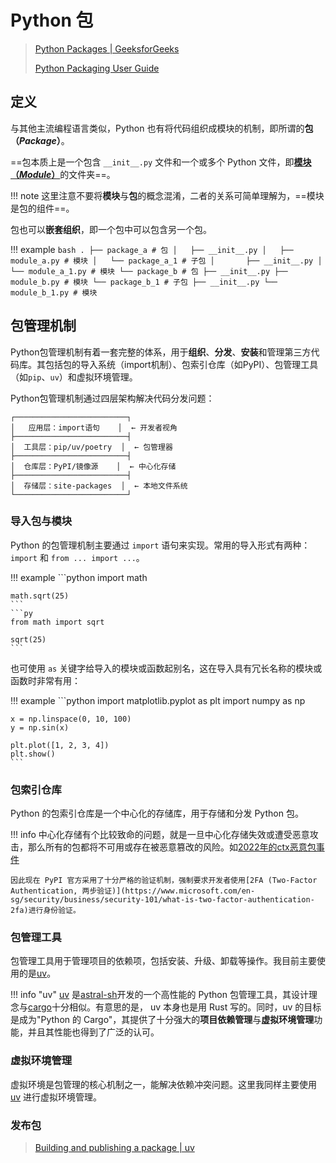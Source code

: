 # Python 包

> [Python Packages | GeeksforGeeks](https://www.geeksforgeeks.org/python/python-packages/)
>
> [Python Packaging User Guide](https://packaging.python.org/en/latest/overview/)

## 定义

与其他主流编程语言类似，Python 也有将代码组织成模块的机制，即所谓的**包 （*Package*）**。

==包本质上是一个包含 `__init__.py` 文件和一个或多个 Python 文件，即[**模块（*Module*）**](https://packaging.python.org/en/latest/overview/#python-modules)的文件夹==。

!!! note
    这里注意不要将**模块**与**包**的概念混淆，二者的关系可简单理解为，==模块是包的组件==。

包也可以**嵌套组织**，即一个包中可以包含另一个包。

!!! example
    ```bash
    .
    ├── package_a # 包
    │   ├── __init__.py
    │   ├── module_a.py # 模块
    │   └── package_a_1 # 子包
    │       ├── __init__.py
    │       └── module_a_1.py # 模块
    └── package_b # 包
        ├── __init__.py
        ├── module_b.py # 模块
        └── package_b_1 # 子包
            ├── __init__.py
            └── module_b_1.py # 模块
    ```

## 包管理机制

Python包管理机制有着一套完整的体系，用于**组织**、**分发**、**安装**和管理第三方代码库。其包括包的导入系统（import机制）、包索引仓库（如PyPI）、包管理工具（如`pip`、`uv`）和虚拟环境管理。

Python包管理机制通过四层架构解决代码分发问题：

<!-- <div align="center"> -->
```
┌─────────────────────────┐
│   应用层：import语句    │  ← 开发者视角
├─────────────────────────┤
│  工具层：pip/uv/poetry  │  ← 包管理器
├─────────────────────────┤
│  仓库层：PyPI/镜像源    │  ← 中心化存储
├─────────────────────────┤
│  存储层：site-packages  │  ← 本地文件系统
└─────────────────────────┘
```
<!-- </div> -->

### 导入包与模块

Python 的包管理机制主要通过 `import` 语句来实现。常用的导入形式有两种：`import` 和 `from ... import ...`。

!!! example
    ```python
    import math

    math.sqrt(25)
    ```
    ```py
    from math import sqrt

    sqrt(25)
    ```

也可使用 `as` 关键字给导入的模块或函数起别名，这在导入具有冗长名称的模块或函数时非常有用：

!!! example
    ```python
    import matplotlib.pyplot as plt
    import numpy as np

    x = np.linspace(0, 10, 100)
    y = np.sin(x)

    plt.plot([1, 2, 3, 4])
    plt.show()
    ```

### 包索引仓库

Python 的包索引仓库是一个中心化的存储库，用于存储和分发 Python 包。

!!! info
    中心化存储有个比较致命的问题，就是一旦中心化存储失效或遭受恶意攻击，那么所有的包都将不可用或存在被恶意篡改的风险。如[2022年的ctx恶意包事件](https://portswigger.net/daily-swig/malicious-python-library-ctx-removed-from-pypi-repo#:~:text=A%20malicious%20and%20potentially%20hijacked,issue%20impacting%20Python's%20CTX%20library.)

    因此现在 PyPI 官方采用了十分严格的验证机制，强制要求开发者使用[2FA (Two-Factor Authentication, 两步验证)](https://www.microsoft.com/en-sg/security/business/security-101/what-is-two-factor-authentication-2fa)进行身份验证。

### 包管理工具

包管理工具用于管理项目的依赖项，包括安装、升级、卸载等操作。我目前主要使用的是[uv](../../tools/uv)。

!!! info "uv"
    [uv](https://docs.astral.sh/uv/) 是[astral-sh](https://astral.sh/)开发的一个高性能的 Python 包管理工具，其设计理念与[cargo](https://doc.rust-lang.org/cargo/)十分相似。有意思的是， uv 本身也是用 Rust 写的。同时，uv 的目标是成为"Python 的 Cargo"，其提供了十分强大的**项目依赖管理**与**虚拟环境管理**功能，并且其性能也得到了广泛的认可。

### 虚拟环境管理

虚拟环境是包管理的核心机制之一，能解决依赖冲突问题。这里我同样主要使用 [uv](../../tools/uv) 进行虚拟环境管理。

### 发布包

> [Building and publishing a package | uv](https://docs.astral.sh/uv/guides/package/)
